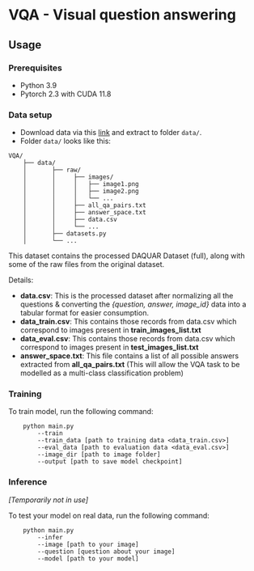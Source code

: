 # VQA - Visual question answering

## Usage
### Prerequisites
- Python 3.9
- Pytorch 2.3 with CUDA 11.8

### Data setup
- Download data via this [link](https://drive.google.com/file/d/1P2AkW26lUjy6QO8_DsJVlifMX0Q4IdPA/view?usp=sharing) and extract to folder ```data/```.
- Folder ```data/``` looks like this: 
```
VQA/
    ├── data/
    │       ├── raw/
    │       │     ├── images/
    │       │     │   ├── image1.png
    │       │     │   ├── image2.png
    │       │     │   └── ...
    │       │     ├── all_qa_pairs.txt
    │       │     ├── answer_space.txt
    │       │     ├── data.csv
    │       │     └── ...
    │       ├── datasets.py
    │       └── ...
```
This dataset contains the processed DAQUAR Dataset (full), along with some of the raw files from the original dataset.

Details:
- **data.csv**: This is the processed dataset after normalizing all the questions & converting the *{question, answer, image_id}* data into a tabular format for easier consumption.
- **data_train.csv**: This contains those records from data.csv which correspond to images present in **train_images_list.txt**
- **data_eval.csv**: This contains those records from data.csv which correspond to images present in **test_images_list.txt**
- **answer_space.txt**: This file contains a list of all possible answers extracted from **all_qa_pairs.txt** (This will allow the VQA task to be modelled as a multi-class classification problem)


### Training 
To train model, run the following command:
```
    python main.py 
        --train 
        --train_data [path to training data <data_train.csv>]
        --eval_data [path to evaluation data <data_eval.csv>] 
        --image_dir [path to image folder]
        --output [path to save model checkpoint]
```

### Inference
*[Temporarily not in use]*

To test your model on real data, run the following command:
```
    python main.py
        --infer
        --image [path to your image]
        --question [question about your image]
        --model [path to your model]
```
